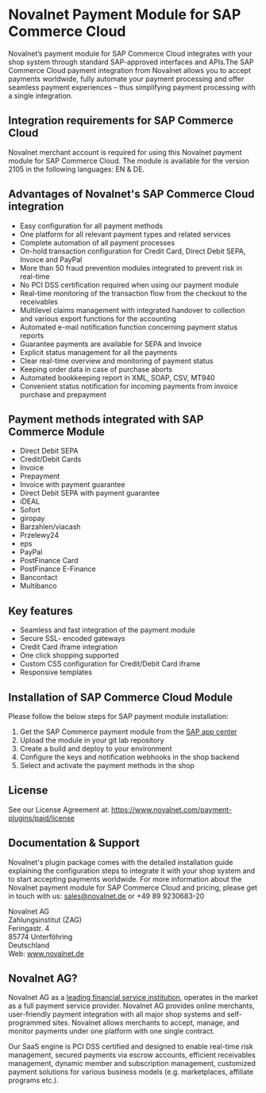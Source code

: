 # Novalnet Payment Module for SAP Commerce Cloud
Novalnet’s payment module for SAP Commerce Cloud integrates with your shop system through standard SAP-approved interfaces and APIs.The SAP Commerce Cloud payment integration from Novalnet allows you to accept payments worldwide, fully automate your payment processing and offer seamless payment experiences – thus simplifying payment processing with a single integration.

## Integration requirements for SAP Commerce Cloud
Novalnet merchant account is required for using this Novalnet payment module for SAP Commerce Cloud. The module is available for the version 2105 in the following languages: EN & DE. 

## Advantages of Novalnet's SAP Commerce Cloud integration
-	Easy configuration for all payment methods
-	One platform for all relevant payment types and related services
-	Complete automation of all payment processes
-	On-hold transaction configuration for Credit Card, Direct Debit SEPA, Invoice and PayPal
-	More than 50 fraud prevention modules integrated to prevent risk in real-time
-	No PCI DSS certification required when using our payment module
-	Real-time monitoring of the transaction flow from the checkout to the receivables
-	Multilevel claims management with integrated handover to collection and various export functions for the accounting
-	Automated e-mail notification function concerning payment status reports
-	Guarantee payments are available for SEPA and Invoice
-	Explicit status management for all the payments
-	Clear real-time overview and monitoring of payment status
-	Keeping order data in case of purchase aborts
-	Automated bookkeeping report in XML, SOAP, CSV, MT940
-	Convenient status notification for incoming payments from invoice purchase and prepayment

## Payment methods integrated with SAP Commerce Module
-	Direct Debit SEPA
-	Credit/Debit Cards
-	Invoice
-	Prepayment
-	Invoice with payment guarantee
-	Direct Debit SEPA with payment guarantee
-	iDEAL
-	Sofort
-	giropay
-	Barzahlen/viacash
-	Przelewy24
-	eps
-	PayPal
-	PostFinance Card
-	PostFinance E-Finance
-	Bancontact
-	Multibanco

## Key features
*	Seamless and fast integration of the payment module
*	Secure SSL- encoded gateways
*	Credit Card iframe integration
*	One click shopping supported
*	Custom CSS configuration for Credit/Debit Card iframe
*	Responsive templates

## Installation of SAP Commerce Cloud Module
Please follow the below steps for SAP payment module installation:
1. Get the SAP Commerce payment module from the <a href= https://store.sap.com/en/product/display-0000059675_live_v1/Seamless%20Payments%20&%20Features%20for%20SAP%20Commerce> SAP app center </a>
2. Upload the module in your git lab repository
3. Create a build and deploy to your environment
4. Configure the keys and notification webhooks in the shop backend
5. Select and activate the payment methods in the shop

## License
See our License Agreement at: https://www.novalnet.com/payment-plugins/paid/license

## Documentation & Support
Novalnet's plugin package comes with the detailed installation guide explaining the configuration steps to integrate it with your shop system and to start accepting payments worldwide. For more information about the Novalnet payment module for SAP Commerce Cloud and pricing, please get in touch with us:  <a href="mailto:sales@novalnet.de"> sales@novalnet.de </a> or +49 89 9230683-20<br>

Novalnet AG<br>
Zahlungsinstitut (ZAG)<br>
Feringastr. 4<br>
85774 Unterföhring<br>
Deutschland<br>
Web: www.novalnet.de 

## Novalnet AG?
Novalnet AG as a <a href="https://www.novalnet.de/zahlungsinstitut"> leading financial service institution</a>, operates in the market as a full payment service provider. Novalnet AG provides online merchants, user-friendly payment integration with all major shop systems and self-programmed sites. Novalnet allows merchants to accept, manage, and monitor payments under one platform with one single contract.<br>

Our SaaS engine is PCI DSS certified and designed to enable real-time risk management, secured payments via escrow accounts, efficient receivables management, dynamic member and subscription management, customized payment solutions for various business models (e.g. marketplaces, affiliate programs etc.).
